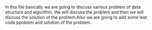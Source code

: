 In this file basically we are going to discuss various problem of data structure and algorithm. We will discuss the problem and then we will discuss the solution of the problem.Also we are going to add some leet code ppoblem and solution of the problem.
